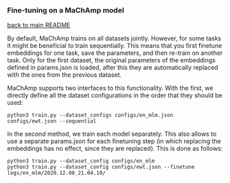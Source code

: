 ### Fine-tuning on a MaChAmp model
[back to main README](../README.md)

By default, MaChAmp trains on all datasets jointly. However, for some tasks it
might be beneficial to train sequentially. This means that you first finetune
embeddings for one task, save the parameters, and then re-train on another
task. Only for the first dataset, the original parameters of the embeddings
defined in params.json is loaded, after this they are automatically replaced
with the ones from the previous dataset.

MaChAmp supports two interfaces to this functionality. With the first, we 
directly define all the dataset configurations in the order that they should
be used:

```
python3 train.py --dataset_configs configs/en_mlm.json configs/ewt.json --sequential
```

In the second method, we train each model separately. This also allows to 
use a separate params.json for each finetuning step (in which replacing the
embeddings has no effect, since they are replaced). This is done as follows:

```
python3 train.py --dataset_config configs/en_mlm
python3 train.py --dataset_config configs/ewt.json --finetune logs/en_mlm/2020.12.08_21.04.10/
```

